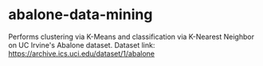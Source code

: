 # abalone-data-mining
Performs clustering via K-Means and classification via K-Nearest Neighbor on UC Irvine's Abalone dataset. 
Dataset link: https://archive.ics.uci.edu/dataset/1/abalone

